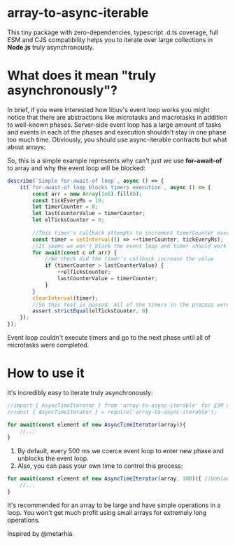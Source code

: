 # array-to-async-iterable
This tiny package with zero-dependencies, typescript .d.ts coverage, full ESM and CJS compatibility helps you to iterate over large collections in **Node.js** truly asynchronously.

# What does it mean "truly asynchronously"?
In brief, if you were interested how libuv's event loop works you might notice that there are abstractions like microtasks and macrotasks in addition to well-known phases.
Server-side event loop has a large amount of tasks and events in each of the phases and execution shouldn't stay in one phase too much time. Obviously, you should use async-iterable contracts but what about arrays:

So, this is a simple example represents why can't just we use **for-await-of** to array and why the event loop will be blocked:
```js
describe(`Simple for-await-of loop`, async () => {
    it(`for-await-of loop blocks timers execution`, async () => {
        const arr = new Array(1e6).fill(0);
        const tickEveryMs = 10;
        let timerCounter = 0;
        let lastCounterValue = timerCounter;
        let elTicksCounter = 0;
        
        //This timer's callback attempts to increment timerCounter every 10ms. 
        const timer = setInterval(() => ++timerCounter, tickEveryMs);
        //It seems we won't block the event loop and timer should work
        for await(const c of arr) {
            //We check did the timer's callback increase the value
            if (timerCounter > lastCounterValue) {
                ++elTicksCounter;
                lastCounterValue = timerCounter;
            }
        }
        clearInterval(timer);
        //So this test is passed. All of the timers in the process were blocked during the iteration. 
        assert.strictEqual(elTicksCounter, 0)
    });
});
```
Event loop couldn't execute timers and go to the next phase until all of microtasks were completed. 


# How to use it
It's incredibly easy to iterate truly asynchronously:
```js
//import { AsyncTimeIterator } from 'array-to-async-iterable' for ESM or
//const { AsyncTimeIterator } = require('array-to-async-iterable');

for await(const element of new AsyncTimeIterator(array)){
    //...
}
```
1. By default, every 500 ms we coerce event loop to enter new phase and unblocks the event loop.
2. Also, you can pass your own time to control this process:
```js
for await(const element of new AsyncTimeIterator(array, 100)){ //Unblocks the event loop every 100ms.
    //...
}
```
It's recommended for an array to be large and have simple operations in a loop.
You won't get much profit using small arrays for extremely long operations.


Inspired by @metarhia.
